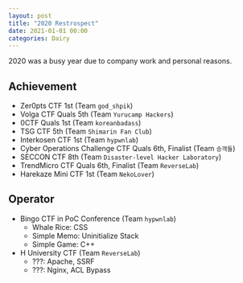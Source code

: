 ```yaml
---
layout: post
title: "2020 Restrospect"
date: 2021-01-01 00:00
categories: Dairy
---
```


2020 was a busy year due to company work and personal reasons.

## Achievement
- Zer0pts CTF 1st (Team `god_shpik`)
- Volga CTF Quals 5th (Team `Yurucamp Hackers`)
- 0CTF Quals 1st (Team `koreanbadass`)
- TSG CTF 5th (Team `Shimarin Fan Club`)
- Interkosen CTF 1st (Team `hypwnlab`)
- Cyber Operations Challenge CTF Quals 6th, Finalist (Team `승객들`)
- SECCON CTF 8th (Team `Disaster-level Hacker Laboratory`)
- TrendMicro CTF Quals 6th, Finalist (Team `ReverseLab`)
- Harekaze Mini CTF 1st (Team `NekoLover`)

## Operator
- Bingo CTF in PoC Conference (Team `hypwnlab`)
    - Whale Rice: CSS
    - Simple Memo: Uninitialize Stack
    - Simple Game: C++ 
- H University CTF (Team `ReverseLab`)
    - ???: Apache, SSRF
    - ???: Nginx, ACL Bypass
